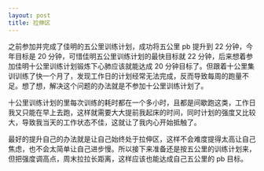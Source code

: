 ```yaml
---
layout: post
title: 拉伸区
---
```

之前参加并完成了佳明的五公里训练计划，成功将五公里 pb 提升到 22 分钟，今年目标是 20 分钟，可惜佳明五公里训练计划的最快目标就 22 分钟，后来想着参加佳明十公里训练计划锻炼下心肺应该就能达成 20 分钟目标了。但跟着十公里集训训练了快一个月了，发现工作日的计划经常无法完成，反而导致每周的跑量不足。想了想，解决这个问题的办法就是不参加十公里训练计划了。<p />十公里训练计划的里每次训练的耗时都在一个多小时，且都是间歇跑这类，工作日我又只能在早上去跑，这样就需要大大提前我起床的时间，同时计划的强度又比较大，导致我当天的工作状态不佳，这就让了我内心开始抵触了。<p />最好的提升自己的办法就是让自己始终处于拉伸区，这样不会难度提得太高让自己焦虑，也不会太简单让自己进步慢。所以接下来准备还是按五公里的训练计划来，但把强度调高点，周末拉拉长距离，这样应该也能达成自己五公里的 pb 目标。

